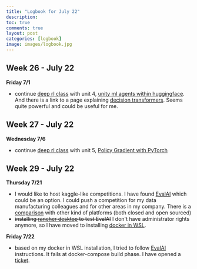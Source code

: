 ```yaml
---
title: "Logbook for July 22"
description: 
toc: true
comments: true
layout: post
categories: [logbook]
image: images/logbook.jpg
---
```




## Week 26 - July 22

**Friday 7/1**

* continue [deep rl class](/guillaume_blog/blog/deep-rl-class-with-huggingface.html) with unit 4, <u>unity ml agents within huggingface</u>. And there is a link to a page explaining [decision transformers](https://huggingface.co/blog/decision-transformers). Seems quite powerful and could be useful for me.



## Week 27 - July 22

**Wednesday 7/6**

* continue [deep rl class](/guillaume_blog/blog/deep-rl-class-with-huggingface.html) with unit 5, <u>Policy Gradient with PyTorch</u>



## Week 29 - July 22

**Thursday 7/21**

* I would like to host kaggle-like competitions. I have found [EvalAI](https://github.com/Cloud-CV/EvalAI) which could be an option. I could push a competition for my data manufacturing colleagues and for other areas in my company. There is a [comparison](https://github.com/Cloud-CV/EvalAI/tree/202001b582fdc332a062b85c02be228c3dcf2cd2#platform-comparison) with other kind of platforms (both closed and open sourced)
* ~~installing [rancher desktop](https://dev.michelin.com/wsl2/docker-rancher) to test EvalAI~~ I don't have administrator rights anymore, so I have moved to installing [docker in WSL](/guillaume_blog/blog/install-docker-on-WSL.html).

**Friday 7/22**

* based on my docker in WSL installation, I tried to follow [EvalAI](https://github.com/Cloud-CV/EvalAI) instructions. It fails at docker-compose build phase. I have opened a [ticket](https://github.com/Cloud-CV/EvalAI/issues/3775).